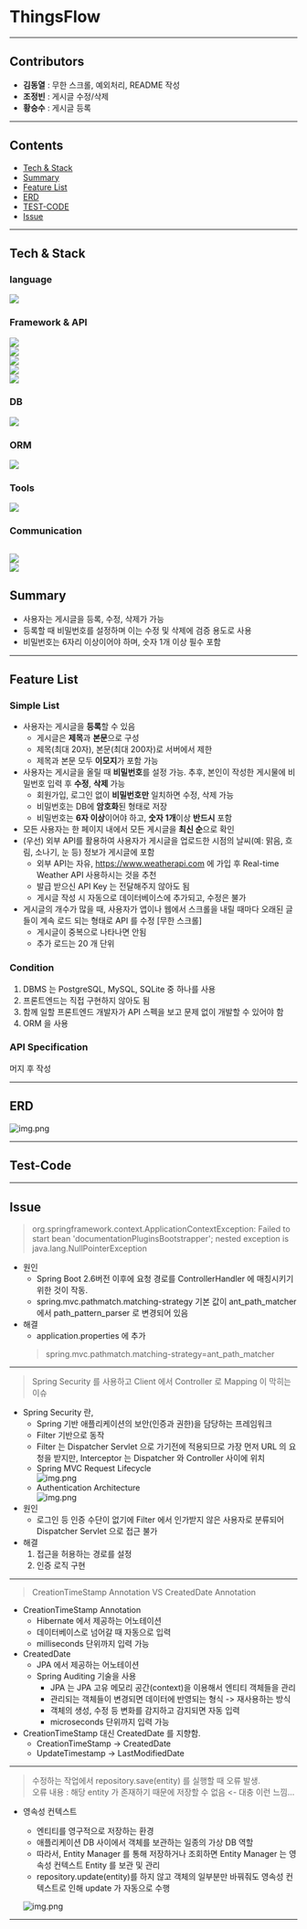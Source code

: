 # ThingsFlow

----

## Contributors
- **김동열** : 무한 스크롤, 예외처리, README 작성
- **조정빈** : 게시글 수정/삭제
- **황승수** : 게시글 등록
---
## Contents
- [Tech & Stack](#tech--stack)
- [Summary](#summary)
- [Feature List](#feature-list)
- [ERD](#erd)
- [TEST-CODE](#test-code)
- [Issue](#issue)
---

## Tech & Stack
### language
<img src="https://img.shields.io/badge/Java-17-007396?style=fflat&logo=java&logoColor=white"><Br>

### Framework & API
<img src="https://img.shields.io/badge/Spring Boot-2.7.7-6DB33F?style=flat&logo=Spring Boot&logoColor=white"/><br>
<img src="https://img.shields.io/badge/spring-6DB33F?style=flat&logo=spring&logoColor=white"><br>
<img src="https://img.shields.io/badge/gradle-02303A?style=flat&logo=gradle&logoColor=white"><Br>
<img src="https://img.shields.io/badge/Spring Security-6DB33F?style=flat&logo=Spring security&logoColor=white"><br>
<img src="https://img.shields.io/badge/Swagger-6DB33F?style=flat&logo=Swagger&logoColor=white">

### DB
<img src="https://img.shields.io/badge/PostgreSQL-4169E1?style=flat&logo=PostgreSQL&logoColor=white"><br>

### ORM
<img src="https://img.shields.io/badge/JPA-6DB33F?style=flat&logo=&logoColor=white"/><br>

### Tools
<img src="https://img.shields.io/badge/IntelliJ IDEA-000000?style=flat&logo=IntelliJ IDEA&logoColor=white"><br>

### Communication
<img src="https://img.shields.io/badge/Slack-4A154B?style=flat&logo=Slack&logoColor=white"><br>
<img src="https://img.shields.io/badge/Notion-000000?style=flat&logo=Notion&logoColor=white"><br>
---
## Summary
- 사용자는 게시글을 등록, 수정, 삭제가 가능
- 등록할 때 비밀번호를 설정하며 이는 수정 및 삭제에 검증 용도로 사용
- 비밀번호는 6자리 이상이어야 하며, 숫자 1개 이상 필수 포함

---
## Feature List
### Simple List
- 사용자는 게시글을 **등록**할 수 있음
    - 게시글은 **제목**과 **본문**으로 구성
    - 제목(최대 20자), 본문(최대 200자)로 서버에서 제한
    - 제목과 본문 모두 **이모지**가 포함 가능
- 사용자는 게시글을 올릴 때 **비밀번호**를 설정 가능. 추후, 본인이 작성한 게시물에 비밀번호 입력 후 **수정**, **삭제** 가능
    - 회원가입, 로그인 없이 **비밀번호만** 일치하면 수정, 삭제 가능
    - 비밀번호는 DB에 **암호화**된 형태로 저장
    - 비밀번호는 **6자 이상**이어야 하고, **숫자 1개**이상 **반드시** 포함
- 모든 사용자는 한 페이지 내에서 모든 게시글을 **최신 순**으로 확인
- (우선) 외부 API를 활용하여 사용자가 게시글을 업로드한 시점의 날씨(예: 맑음, 흐림, 소나기, 눈 등) 정보가 게시글에 포함
    - 외부 API는 자유, https://www.weatherapi.com 에 가입 후 Real-time Weather API 사용하시는 것을 추천
    - 발급 받으신 API Key 는 전달해주지 않아도 됨
    - 게시글 작성 시 자동으로 데이터베이스에 추가되고, 수정은 불가
- 게시글의 개수가 많을 때, 사용자가 앱이나 웹에서 스크롤을 내릴 때마다 오래된 글들이
  계속 로드 되는 형태로 API 를 수정 [무한 스크롤]
  - 게시글이 중복으로 나타나면 안됨
  - 추가 로드는 20 개 단위


### Condition
1. DBMS 는 PostgreSQL, MySQL, SQLite 중 하나를 사용
2. 프론트엔드는 직접 구현하지 않아도 됨
3. 함께 일할 프론트엔드 개발자가 API 스펙을 보고 문제 없이 개발할 수 있어야 함
4. ORM 을 사용

### API Specification
머지 후 작성


---
## ERD
![img.png](img/ERD.png)

---
## Test-Code


---
## Issue
> org.springframework.context.ApplicationContextException: Failed to start bean 'documentationPluginsBootstrapper'; nested exception is java.lang.NullPointerException
- 원인 
  - Spring Boot 2.6버전 이후에 요청 경로를 ControllerHandler 에 매칭시키기 위한 것이 작동.
  - spring.mvc.pathmatch.matching-strategy 기본 값이 ant_path_matcher 에서 path_pattern_parser 로 변경되어 있음
- 해결
  - application.properties 에 추가
  > spring.mvc.pathmatch.matching-strategy=ant_path_matcher
---
> Spring Security 를 사용하고 Client 에서 Controller 로 Mapping 이 막히는 이슈
- Spring Security 란,
  - Spring 기반 애플리케이션의 보안(인증과 권한)을 담당하는 프레임워크
  - Filter 기반으로 동작
  - Filter 는 Dispatcher Servlet 으로 가기전에 적용되므로 가장 먼저 URL 의 요청을 받지만, Interceptor 는 Dispatcher 와 Controller 사이에 위치
  - Spring MVC Request Lifecycle <br>
  ![img.png](img/SpringSecurity1.png)
  - Authentication Architecture <br>
  ![img.png](img/SpringSecurity2.png)
- 원인
  - 로그인 등 인증 수단이 없기에 Filter 에서 인가받지 않은 사용자로 분류되어 Dispatcher Servlet 으로 접근 불가
- 해결
  1. 접근을 허용하는 경로를 설정
  2. 인증 로직 구현
---
> CreationTimeStamp Annotation VS CreatedDate Annotation
- CreationTimeStamp Annotation 
  - Hibernate 에서 제공하는 어노테이션
  - 데이터베이스로 넘어갈 때 자동으로 입력
  - milliseconds 단위까지 입력 가능
- CreatedDate
  - JPA 에서 제공하는 어노테이션
  - Spring Auditing 기술을 사용 
    - JPA 는 JPA 고유 메모리 공간(context)을 이용해서 엔티티 객체들을 관리
    - 관리되는 객체들이 변경되면 데이터에 반영되는 형식 -> 재사용하는 방식
    - 객체의 생성, 수정 등 변화를 감지하고 감지되면 자동 입력
    - microseconds 단위까지 입력 가능
- CreationTimeStamp 대신 CreatedDate 를 지향함.
  - CreationTimeStamp -> CreatedDate
  - UpdateTimestamp -> LastModifiedDate
---
> 수정하는 작업에서 repository.save(entity) 를 실행할 때 오류 발생. <br>
> 오류 내용 : 해당 entity 가 존재하기 때문에 저장할 수 없음 <- 대충 이런 느낌...
- 영속성 컨텍스트
  - 엔티티를 영구적으로 저장하는 환경
  - 애플리케이션 DB 사이에서 객체를 보관하는 일종의 가상 DB 역할
  - 따라서, Entity Manager 를 통해 저장하거나 조회하면 Entity Manager 는 영속성 컨텍스트 Entity 를 보관 및 관리
  - repository.update(entity)를 하지 않고 객체의 일부분만 바꿔줘도 영속성 컨텍스트로 인해 update 가 자동으로 수행
  
  ![img.png](img/PersistenceContext.png)
---
